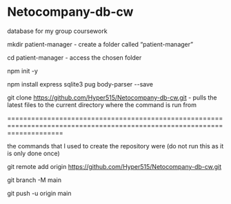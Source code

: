 # Netocompany-db-cw
database for my group coursework

mkdir patient-manager - create a folder called “patient-manager”

cd patient-manager - access the chosen folder

npm init -y

npm install express sqlite3 pug body-parser --save

git clone https://github.com/Hyper515/Netocompany-db-cw.git - pulls the latest files to the current directory where the command is run from

==========================================================================================================================

the commands that I used to create the repository were (do not run this as it is only done once)

git remote add origin https://github.com/Hyper515/Netocompany-db-cw.git

git branch -M main

git push -u origin main

